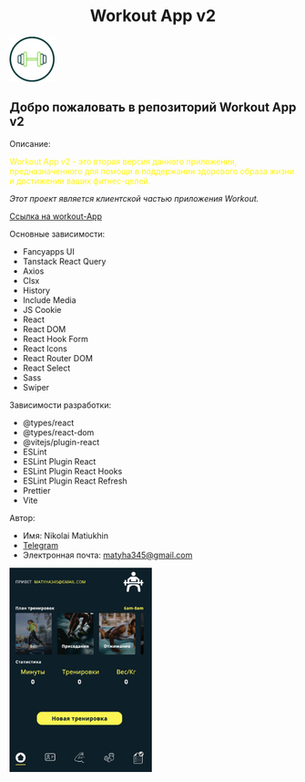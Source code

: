 

<h1 align="center">Workout App v2</h1>
<div display="flex" justify-content="center" >
<img src="./public/wApp.svg" alt="Alt Text" width="80" height="80">
</div>

<h2>Добро пожаловать в репозиторий Workout App v2</h2>


Описание:
<p style="color: #fff50a;">Workout App v2 - это вторая версия данного приложения, предназначенного для помощи в поддержании здорового образа жизни и достижении ваших фитнес-целей.</p> 

*Этот проект является клиентской частью приложения Workout.*

 [Cсылка на workout-App](http://1604079-cd56949.twc1.net/)

Основные зависимости:
* Fancyapps UI 
* Tanstack React Query 
* Axios 
* Clsx 
* History 
* Include Media 
* JS Cookie 
* React 
* React DOM 
* React Hook Form 
* React Icons 
* React Router DOM 
* React Select 
* Sass 
* Swiper 


Зависимости разработки:
* @types/react
* @types/react-dom  
* @vitejs/plugin-react
* ESLint 
* ESLint Plugin React 
* ESLint Plugin React Hooks 
* ESLint Plugin React Refresh 
* Prettier 
* Vite 

Автор:
* Имя: Nikolai Matiukhin
* <a href="https://telegram.im/@Muchakhos">Telegram</a>
* Электронная почта: matyha345@gmail.com

<img src="./public/preview.png" alt="Alt img" width="250" height="auto">
